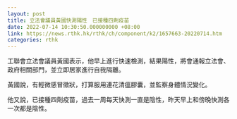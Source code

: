 ```yaml
---
layout: post
title: 立法會議員黃國快測陽性　已接種四劑疫苗
date: 2022-07-14 10:30:50.000000000 +08:00
link: https://news.rthk.hk/rthk/ch/component/k2/1657663-20220714.htm
categories: rthk
---
```


工聯會立法會議員黃國表示，他早上進行快速檢測，結果陽性，將會通報立法會、政府相關部門，並立即居家進行自我隔離。

黃國說，有輕微感冒徵狀，打算服用連花清瘟膠囊，並監察身體情況變化。

他又說，已接種四劑疫苗，過去一周每天快測一直是陰性，昨天早上和傍晚快測各一次都是陰性。
